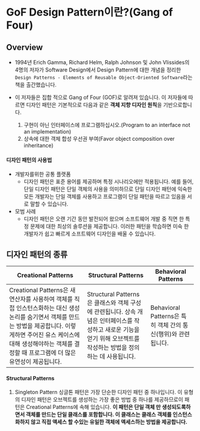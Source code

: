 # GoF Design Pattern이란?(Gang of Four)

## Overview
- 1994년 Erich Gamma, Richard Helm, Ralph Johnson 및 John Vlissides의 4명의 저자가 Software Design에서 Design Pattern에 대한 개념을 정리한 `Design Patterns - Elements of Reusable Object-Oriented Software`라는 책을 출간했습니다.

- 이 저자들은 집합 적으로 Gang of Four (GOF)로 알려져 있습니다. 이 저자들에 따르면 디자인 패턴은 기본적으로 다음과 같은 **객체 지향 디자인 원칙**을 기반으로합니다.
	1. 구현이 아닌 인터페이스에 프로그램하십시오.(Program to an interface not an implementation)
	2. 상속에 대한 객체 합성 우선권 부여(Favor object composition over inheritance)

#### 디자인 패턴의 사용법
- 개발자를위한 공통 플랫폼
	- 디자인 패턴은 표준 용어를 제공하며 특정 시나리오에만 적용됩니다. 예를 들어, 단일 디자인 패턴은 단일 객체의 사용을 의미하므로 단일 디자인 패턴에 익숙한 모든 개발자는 단일 객체를 사용하고 프로그램이 단일 패턴을 따르고 있음을 서로 말할 수 있습니다.
- 모범 사례
	- 디자인 패턴은 오랜 기간 동안 발전되어 왔으며 소프트웨어 개발 중 직면 한 특정 문제에 대한 최상의 솔루션을 제공합니다. 이러한 패턴을 학습하면 미숙 한 개발자가 쉽고 빠르게 소프트웨어 디자인을 배울 수 있습니다.

## 디자인 패턴의 종류
|Creational Patterns|Structural Patterns|Behavioral Patterns|
|--|--|--|
|Creational Patterns은 새 연산자를 사용하여 객체를 직접 인스턴스화하는 대신 생성 논리를 숨기면서 객체를 만드는 방법을 제공합니다. 이렇게하면 주어진 유스 케이스에 대해 생성해야하는 객체를 결정할 때 프로그램에 더 많은 유연성이 제공됩니다.|Structural Patterns은 클래스와 객체 구성에 관련됩니다. 상속 개념은 인터페이스를 작성하고 새로운 기능을 얻기 위해 오브젝트를 작성하는 방법을 정의하는 데 사용됩니다.|Behavioral Patterns은 특히 객체 간의 통신(행위)와 관련됩니다.|

#### Structural Patterns
1. Singleton Pattern
싱글톤 패턴은 가장 단순한 디자인 패턴 중 하나입니다. 이 유형의 디자인 패턴은 오브젝트를 생성하는 가장 좋은 방법 중 하나를 제공하므로이 패턴은 Creational Patterns에 속해 있습니다. 
**이 패턴은 단일 객체 만 생성되도록하면서 객체를 만드는 단일 클래스를 포함합니다. 이 클래스는 클래스 객체를 인스턴스화하지 않고 직접 액세스 할 수있는 유일한 객체에 액세스하는 방법을 제공합니다.**